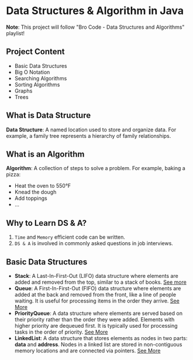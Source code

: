 # Data Structures & Algorithm in Java

**Note**: This project will follow "Bro Code - Data Structures and Algorithms" playlist!

## Project Content
- Basic Data Structures
- Big O Notation
- Searching Algorithms
- Sorting Algorithms
- Graphs
- Trees

## What is Data Structure
**Data Structure**: A named location used to store and organize data. For example, a family tree represents a hierarchy of family relationships.

## What is an Algorithm

**Algorithm**: A collection of steps to solve a problem. For example, baking a pizza:
- Heat the oven to 550&deg;F
- Knead the dough
- Add toppings
- ...

## Why to Learn DS & A?
1. `Time` and `Memory` efficient code can be written.
2. `DS & A` is involved in commonly asked questions in job interviews. 

## Basic Data Structures

- **Stack**: A Last-In-First-Out (LIFO) data structure where elements are added and removed from the top, similar to a stack of books. [See more](./src/stacks/STACK.md)
- **Queue**: A First-In-First-Out (FIFO) data structure where elements are added at the back and removed from the front, like a line of people waiting. It is useful for processing items in the order they arrive. [See More](./src/queues/QUEUE.md)
- **PriorityQueue**: A data structure where elements are served based on their priority rather than the order they were added. Elements with higher priority are dequeued first. It is typically used for processing tasks in the order of priority. [See More](./src/priorityQueues/PRIORITYQUEUE.md)
- **LinkedList**: A data structure that stores elements as nodes in two parts: **data** and **address**. Nodes in a linked list are stored in non-contiguous memory locations and are connected via pointers. [See More](./src/linkedLists/LINKEDLIST.md)
